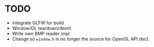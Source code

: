 # TODO

- Integrate GLFW for build
- Window/GL teardown/deinit
- Write own BMP reader impl
- Change so `window.h` is no longer the source for OpenGL API decl.
